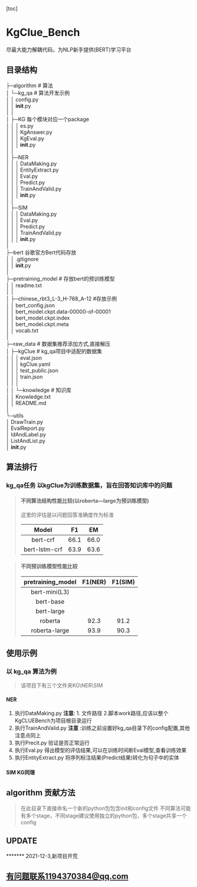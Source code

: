 [toc]

# KgClue_Bench

尽最大能力解耦代码，为NLP新手提供(BERT)学习平台

## 目录结构

├─algorithm # 算法 <br>
│ └─kg_qa # 算法开发示例<br>
│ │ config.py<br>
│ │  __init__.py<br>
│ │<br>
│ ├─KG 每个模块对应一个package<br>
│ │ │ es.py<br>
│ │ │ KgAnswer.py<br>
│ │ │ KgEval.py<br>
│ │ │  __init__.py<br>
│ │<br>
│ ├─NER<br>
│ │ │ DataMaking.py<br>
│ │ │ EntityExtract.py<br>
│ │ │ Eval.py<br>
│ │ │ Predict.py<br>
│ │ │ TrainAndValid.py<br>
│ │ │  __init__.py<br>
│ │<br>
│ ├─SIM<br>
│ │ │ DataMaking.py<br>
│ │ │ Eval.py<br>
│ │ │ Predict.py<br>
│ │ │ TrainAndValid.py<br>
│ │ │  __init__.py<br>
│<br>
├─bert 谷歌官方Bert代码存放<br>
│ │ .gitignore<br>
│ │  __init__.py<br>
│<br>
├─pretraining_model # 存放bert的预训练模型<br>
│ │ readme.txt<br>
│ │<br>
│ ├─chinese_rbt3_L-3_H-768_A-12 #存放示例<br>
│ │ bert_config.json<br>
│ │ bert_model.ckpt.data-00000-of-00001<br>
│ │ bert_model.ckpt.index<br>
│ │ bert_model.ckpt.meta<br>
│ │ vocab.txt<br>
│<br>
├─raw_data # 数据集推荐添加方式,直接解压<br>
│ ├─kgClue # kg_qa项目中适配的数据集<br>
│ │ │ eval.json<br>
│ │ │ kgClue.yaml<br>
│ │ │ test_public.json<br>
│ │ │ train.json<br>
│ │ │<br>
│ │ └─knowledge # 知识库<br>
│ │ Knowledge.txt<br>
│ │ README.md<br>
│<br>
└─utils<br>
│ DrawTrain.py<br>
│ EvalReport.py<br>
│ IdAndLabel.py<br>
│ ListAndList.py<br>
│  __init__.py<br>

## 算法排行

### **kg_qa任务** 以kgClue为训练数据集，旨在回答知识库中的问题

> #### 不同算法结构性能比较(以roberta—large为预训练模型)
> 这里的评估是以问题回答准确度作为标准
> 
>Model   | F1     | EM  |
>:----:| :----:  |:----:  |
>bert-crf |  66.1       |  66.0    |
>bert-lstm-crf |  63.9       |  63.6    |

> #### 不同预训练模型性能比较
> pretraining_model | F1(NER) | F1(SIM)|
>:----:| :----:  |:----:  |
> bert-mini(L3)|
> bert-base|
> bert-large|
> roberta|92.3|91.2|
> roberta-large|93.9|90.3|

## 使用示例

### 以 **kg_qa** 算法为例

> 该项目下有三个文件夹KG\NER\SIM

#### NER

1. 执行DataMaking.py **注意**: 1. 文件路径 2.脚本work路径,应该以整个KgCLUEBench为项目根目录运行
2. 执行TrainAndValid.py **注意** :训练之前设置好kg_qa目录下的config配置,其他注意点同上
3. 执行Precit.py 验证是否正常运行
4. 执行Eval.py 得出模型的评估结果,可以在训练时间断Eval模型,查看训练效果
5. 执行EntityExtract.py 将序列标注结果(Predict结果)转化为句子中的实体

#### SIM KG同理

## algorithm 贡献方法

> 在此目录下直接命名一个新的python包包含init和config文件
> 不同算法可能有多个stage，不同stage建议使用独立的python包，多个stage共享一个config

## UPDATE

******* 2021-12-3,新项目开荒

## 有问题联系1194370384@qq.com


